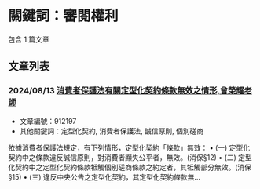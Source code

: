 # 關鍵詞：審閱權利

包含 1 篇文章

## 文章列表

### 2024/08/13 [消費者保護法有關定型化契約條款無效之情形,曾榮耀老師](../../articles/912197_%E6%B6%88%E8%B2%BB%E8%80%85%E4%BF%9D%E8%AD%B7%E6%B3%95%E6%9C%89%E9%97%9C%E5%AE%9A%E5%9E%8B%E5%8C%96%E5%A5%91%E7%B4%84%E6%A2%9D%E6%AC%BE%E7%84%A1%E6%95%88%E4%B9%8B%E6%83%85%E5%BD%A2%2C%E6%9B%BE%E6%A6%AE%E8%80%80%E8%80%81%E5%B8%AB.md)
- 文章編號：912197
- 其他關鍵詞：定型化契約, 消費者保護法, 誠信原則, 個別磋商

依據消費者保護法規定，有下列情形，定型化契約「條款」無效： • (一) 定型化契約中之條款違反誠信原則，對消費者顯失公平者，無效。(消保§12) • (二) 定型化契約中之定型化契約條款牴觸個別磋商條款之約定者，其牴觸部分無效。(消保§15) • (三) 違反中央公告之定型化契約，其定型化契約條款無...
